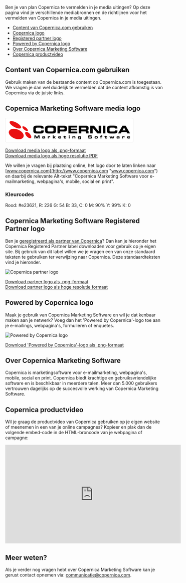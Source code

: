 Ben je van plan Copernica te vermelden in je media uitingen? Op deze
pagina vind je verschillende mediabronnen en de richtlijnen voor het
vermelden van Copernica in je media uitingen.

-   [Content van Copernica.com gebruiken](#content-van-copernica-com-gebruiken)
-   [Copernica logo](#copernica-marketing-software-media-logo)
-   [Registered partner logo](#copernica-marketing-software-registered-partner-logo)
-   [Powered by Copernica logo](#powered-by-copernica-logo)
-   [Over Copernica Marketing Software](#over-copernica-marketing-software)
-   [Copernica productvideo](#copernica-productvideo)

Content van Copernica.com gebruiken
-----------------------------------

Gebruik maken van de bestaande content op Copernica.com is toegestaan.
We vragen je dan wel duidelijk te vermelden dat de content afkomstig is
van Copernica via de juiste links.

Copernica Marketing Software media logo
---------------------------------------

![Copernica logo](../images/copernica-logo.png "Het Copernica logo")

[Download media logo als
.png-formaat](../images/copernica-marketingsoftware-logo.png "Download logo als .png-formaat")\
[Download media logo als hoge resolutie
PDF](../downloads/Copernica-emailmarketing-Software.pdf "Download media logo als hoge resolutie PDF")

We willen je vragen bij plaatsing online, het logo door te laten linken
naar [www.copernica.com](http://www.copernica.com "www.copernica.com")
en daarbij de relevante Alt-tekst "Copernica Marketing Software voor
e-mailmarketing, webpagina's, mobile, social en print".

### Kleurcodes

Rood: \#e23621, R: 226 G: 54 B: 33, C: 0 M: 90% Y: 99% K: 0

Copernica Marketing Software Registered Partner logo
----------------------------------------------------

Ben je [geregistreerd als partner van
Copernica](./register-as-copernica-partner.md "Het Copernica partnerprogramma")?
Dan kan je hieronder het Copernica Registered Partner label downloaden
voor gebruik op je eigen site. Bij gebruik van dit label willen we je
vragen een van onze standaard teksten te gebruiken ter verwijzing naar
Copernica. Deze standaardteksten vind je hieronder.

![Copernica partner
logo](../images/Copernica-registered-partner-logo.png "Het Copernica partner logo")

[Download partner logo als
.png-formaat](../images/Copernica-registered-partner-logo.png "Download partner logo als .png-formaat")\
[Download partner logo als hoge resolutie
formaat](../downloads/Copernica-emailmarketing-Software-registered-partner-logo.pdf "Download partner logo als hoge resolutie formaat")

Powered by Copernica logo
-------------------------

Maak je gebruik van Copernica Marketing Software en wil je dat kenbaar
maken aan je netwerk? Voeg dan het 'Powered by Copernica'-logo toe aan
je e-mailings, webpagina's, formulieren of enquetes.

![Powered by Copernica
logo](../images/powered-by-copernica.png "Powered by Copernica logo")

[Download 'Powered by Copernica'-logo als
.png-formaat](../images/powered-by-copernica.png "Download powered by Copernica als .png-formaat")

Over Copernica Marketing Software
---------------------------------

Copernica is marketingsoftware voor e-mailmarketing, webpagina's,
mobile, social en print. Copernica biedt krachtige en
gebruiksvriendelijke software en is beschikbaar in meerdere talen. Meer
dan 5.000 gebruikers vertrouwen dagelijks op de succesvolle werking van
Copernica Marketing Software.

Copernica productvideo
----------------------

Wil je graag de productvideo van Copernica gebruiken op je eigen website
of meenemen in een van je online campagnes? Kopieer en plak dan de
volgende embed-code in de HTML-broncode van je webpagina of campagne:

<object width="560" height="315">
    <param name="movie" value="http://www.youtube.com/v/_1SG3qRvRDw?hl=en_US&version=3"></param>
    <param name="allowFullScreen" value="true"></param>
    <param name="allowscriptaccess" value="always"></param>
    <embed src="http://www.youtube.com/v/_1SG3qRvRDw?hl=en_US&version=3" type="application/x-shockwave-flash" width="560" height="315" allowscriptaccess="always" allowfullscreen="true"></embed>
</object>

Meer weten?
-----------

Als je verder nog vragen hebt over Copernica Marketing Software kan je
gerust contact opnemen via:
[communicatie@copernica.com](mailto:communicatie@copernica.com "communicatie@copernica.com").
